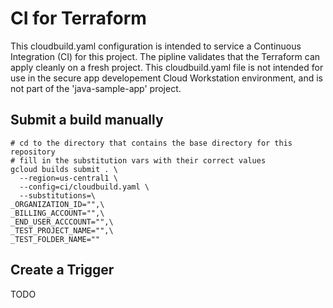 # CI for Terraform

This cloudbuild.yaml configuration is intended to service a Continuous Integration (CI) for this project. The pipline validates that the Terraform can apply cleanly on a fresh project. This cloudbuild.yaml file is not intended for use in the secure app developement Cloud Workstation environment, and is not part of the 'java-sample-app' project.

## Submit a build manually

```
# cd to the directory that contains the base directory for this repository
# fill in the substitution vars with their correct values
gcloud builds submit . \
  --region=us-central1 \
  --config=ci/cloudbuild.yaml \
  --substitutions=\
_ORGANIZATION_ID="",\
_BILLING_ACCOUNT="",\
_END_USER_ACCCOUNT="",\
_TEST_PROJECT_NAME="",\
_TEST_FOLDER_NAME=""
```

## Create a Trigger
TODO
